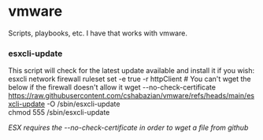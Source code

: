 # vmware
Scripts, playbooks, etc. I have that works with vmware.


### esxcli-update
This script will check for  the latest update available and install it if you wish:   
    esxcli network firewall ruleset set -e true -r httpClient  # You can't wget the below if the firewall doesn't allow it
    wget --no-check-certificate https://raw.githubusercontent.com/cshabazian/vmware/refs/heads/main/esxcli-update -O /sbin/esxcli-update  
    chmod 555 /sbin/esxcli-update   

    
*ESX requires the --no-check-certificate in order to wget a file from github*
